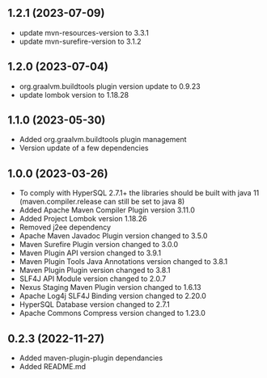 1.2.1 (2023-07-09)
------------------
+ update mvn-resources-version to 3.3.1
+ update mvn-surefire-version to 3.1.2

1.2.0 (2023-07-04)
------------------
+ org.graalvm.buildtools plugin version update to 0.9.23
+ update lombok version to 1.18.28

1.1.0 (2023-05-30)
------------------
+ Added org.graalvm.buildtools plugin management
+ Version update of a few dependencies

1.0.0 (2023-03-26)
-----------------
+ To comply with HyperSQL 2.7.1+ the libraries should be built with java 11 (maven.compiler.release can still be set to java 8)
+ Added Apache Maven Compiler Plugin version 3.11.0
+ Added Project Lombok version 1.18.26
+ Removed j2ee dependency
+ Apache Maven Javadoc Plugin version changed to 3.5.0
+ Maven Surefire Plugin version changed to 3.0.0
+ Maven Plugin API version changed to 3.9.1
+ Maven Plugin Tools Java Annotations version changed to 3.8.1
+ Maven Plugin Plugin version changed to 3.8.1
+ SLF4J API Module version changed to 2.0.7
+ Nexus Staging Maven Plugin version changed to 1.6.13
+ Apache Log4j SLF4J Binding version changed to 2.20.0
+ HyperSQL Database version changed to 2.7.1
+ Apache Commons Compress version changed to 1.23.0

0.2.3 (2022-11-27)
------------------
+ Added maven-plugin-plugin dependancies
+ Added README.md